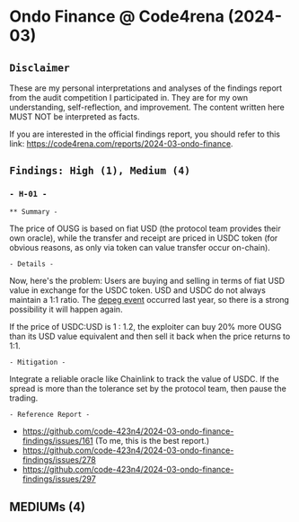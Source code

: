 # Ondo Finance @ Code4rena (2024-03)

## `Disclaimer` 

These are my personal interpretations and analyses of the findings report from the audit competition I participated in. They are for my own understanding, self-reflection, and improvement. The content written here MUST NOT be interpreted as facts.

If you are interested in the official findings report, you should refer to this link: https://code4rena.com/reports/2024-03-ondo-finance.

## `Findings: High (1), Medium (4)`
### `- H-01 -`
`** Summary -`

The price of OUSG is based on fiat USD (the protocol team provides their own oracle), while the transfer and receipt are priced in USDC token (for obvious reasons, as only via token can value transfer occur on-chain).

`- Details -`

Now, here's the problem: Users are buying and selling in terms of fiat USD value in exchange for the USDC token. USD and USDC do not always maintain a 1:1 ratio. The [depeg event](https://www.coindesk.com/consensus-magazine/2023/04/02/usdcs-depeg-laid-bare-the-risks-traditional-finance-poses-to-stablecoins/) occurred last year, so there is a strong possibility it will happen again.

If the price of USDC:USD is 1 : 1.2, the exploiter can buy 20% more OUSG than its USD value equivalent and then sell it back when the price returns to 1:1.

`- Mitigation -`

Integrate a reliable oracle like Chainlink to track the value of USDC. If the spread is more than the tolerance set by the protocol team, then pause the trading.

`- Reference Report -`
- https://github.com/code-423n4/2024-03-ondo-finance-findings/issues/161 (To me, this is the best report.)
- https://github.com/code-423n4/2024-03-ondo-finance-findings/issues/278
- https://github.com/code-423n4/2024-03-ondo-finance-findings/issues/297

## MEDIUMs (4)